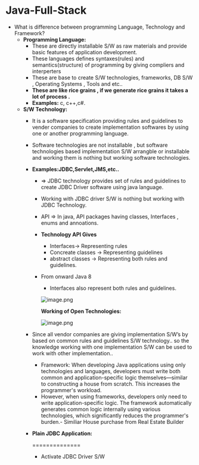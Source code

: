 # Java-Full-Stack
- What is difference between programming Language, Technology and Framework?
    - **Programming Language:**
        - These are directly installable S/W as raw materials and provide basic features of application development.
        - These languages defines syntaxes(rules) and semantics(structure) of programming by giving compliers and interperters
        - These are base to create S/W technologies, frameworks, DB S/W , Operating Systems , Tools and etc..
        - **These are like rice grains , if we generate rice grains it takes a lot of process .**
        - **Examples:** c, c++,c#.
    - **S/W Technology:**
        - It is a software specification providing rules and guidelines to vender companies to create implementation softwares by using one or another programming language.
        - Software technologies are not installable , but software technologies based implementation S/W arrangble or installable and working them is nothing but working software technologies.
        - **Examples:JDBC,Servlet,JMS,etc..**
            - ⇒ JDBC technology provides set of rules and guidelines to create JDBC Driver software using java language.
            - Working with JDBC driver S/W is nothing but working with JDBC Technology.
            - API ⇒ In java, API packages having classes, Interfaces , enums and annoations.
            - **Technology API Gives**
                - Interfaces→ Representing rules
                - Concreate classes → Representing guidelines
                - abstract classes → Representing both rules and guidelines.
            - From onward Java 8
                - Interfaces also represent both rules and guidelines.
                
                ![image.png](attachment:ae403e86-3ae8-4fc8-a050-62ad3df8cf1f:image.png)
                
                **Working of Open Technologies:**
                
                ![image.png](attachment:2507885c-89be-4199-ab40-5624e6607836:image.png)
                
        - Since all vendor companies are giving implementation S/W’s by based on common rules and guidelines S/W technology.. so the knowledge working with one implementation S/W can be used to work with other implementation..
            - Framework:
            When developing Java applications using only technologies and languages, developers must write both common and application-specific logic themselves—similar to constructing a house from scratch. This increases the programmer's workload.
            - However, when using frameworks, developers only need to write application-specific logic. The framework automatically generates common logic internally using various technologies, which significantly reduces the programmer's burden.- Similiar House purchase from Real Estate Builder
        - **Plain JDBC Application:**
            
            ==============
            
            - Activate JDBC Driver S/W
